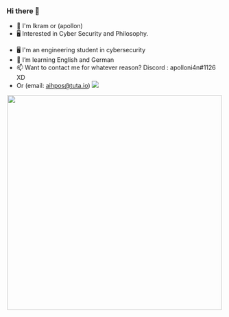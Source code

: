 
### Hi there 👋
* 👦 I'm Ikram or (apollon)
* 🖥 Interested in Cyber Security and Philosophy.
- 🖥  I'm an engineering student in cybersecurity
- 🌱 I’m learning English and German
- 📫 Want to contact me for whatever reason? Discord : apolloni4n#1126 XD
- Or (email:  aihpos@tuta.io)
![](https://komarev.com/ghpvc/?username=ikramsofia&color=brightgreen)
</p>
<p align="center">
<img src="https://i.giphy.com/3o7TKEwsOvJ0niDsBi.gif" width="500">
<p/>
